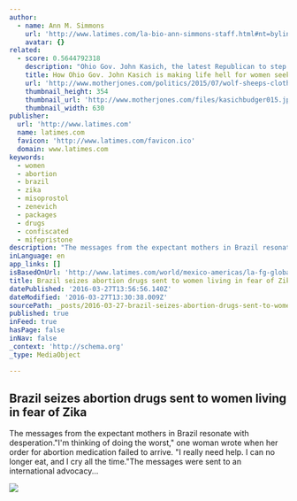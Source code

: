 ```yaml
---
author:
  - name: Ann M. Simmons
    url: 'http://www.latimes.com/la-bio-ann-simmons-staff.html#nt=byline'
    avatar: {}
related:
  - score: 0.5644792318
    description: "Ohio Gov. John Kasich, the latest Republican to step into the presidential fray, has widely been labeled the moderate in a GOP field that tilts sharply to the right. Climate change? It's real. Common Core educational standards? He'll take it. Medicaid expansion? Sure. Immigration reform? He's open to the possibilities."
    title: How Ohio Gov. John Kasich is making life hell for women seeking abortions
    url: 'http://www.motherjones.com/politics/2015/07/wolf-sheeps-clothing-gov-kasichs-reproductive-rights-record'
    thumbnail_height: 354
    thumbnail_url: 'http://www.motherjones.com/files/kasichbudger015.jpg'
    thumbnail_width: 630
publisher:
  url: 'http://www.latimes.com'
  name: latimes.com
  favicon: 'http://www.latimes.com/favicon.ico'
  domain: www.latimes.com
keywords:
  - women
  - abortion
  - brazil
  - zika
  - misoprostol
  - zenevich
  - packages
  - drugs
  - confiscated
  - mifepristone
description: "The messages from the expectant mothers in Brazil resonate with desperation.\"I'm thinking of doing the worst,\" one woman wrote when her order for abortion medication failed to arrive. \"I really need help. I can no longer eat, and I cry all the time.\"The messages were sent to an international advocacy..."
inLanguage: en
app_links: []
isBasedOnUrl: 'http://www.latimes.com/world/mexico-americas/la-fg-global-abortion-drugs-20160327-story.html'
title: Brazil seizes abortion drugs sent to women living in fear of Zika
datePublished: '2016-03-27T13:56:56.140Z'
dateModified: '2016-03-27T13:30:38.009Z'
sourcePath: _posts/2016-03-27-brazil-seizes-abortion-drugs-sent-to-women-living-in-fear-of.md
published: true
inFeed: true
hasPage: false
inNav: false
_context: 'http://schema.org'
_type: MediaObject

---
```

<article style=""><h1>Brazil seizes abortion drugs sent to women living in fear of Zika</h1><p>The messages from the expectant mothers in Brazil resonate with desperation."I'm thinking of doing the worst," one woman wrote when her order for abortion medication failed to arrive. "I really need help. I can no longer eat, and I cry all the time."The messages were sent to an international advocacy...</p><img src="http://www.trbimg.com/img-56f715ca/turbine/la-fg-global-abortion-drugs-20160327" /></article>